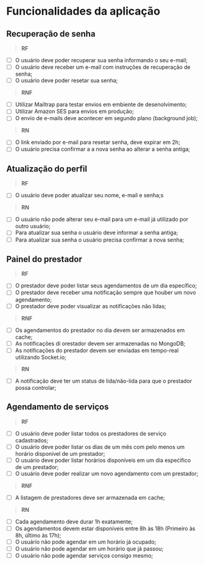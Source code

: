 # Funcionalidades da aplicação

## Recuperação de senha

>**RF**

- [ ] O usuário deve poder recuperar sua senha informando o seu e-mail;
- [ ] O usuário deve receber um e-mail com instruções de recuperação de senha;
- [ ] O usuário deve poder resetar sua senha;

>**RNF**

- [ ] Utilizar Mailtrap para testar envios em embiente de desenolvimento;
- [ ] Utilizar Amazon SES para envios em produção;
- [ ] O envio de e-mails deve acontecer em segundo plano (background job);

>**RN**

- [ ] O link enviado por e-mail para resetar senha, deve expirar em 2h;
- [ ] O usuário precisa confirmar a a nova senha ao alterar a senha antiga;

## Atualização do perfil

>**RF**

- [ ] O usuário deve poder atualizar seu nome, e-mail e senha;s

>**RN**

- [ ] O usuário não pode alterar seu e-mail para um e-mail já utilizado por outro usuário;
- [ ] Para atualizar sua senha o usuário deve informar a senha antiga;
- [ ] Para atualizar sua senha o usuário precisa confirmar a nova senha;

## Painel do prestador

>**RF**

- [ ] O prestador deve poder listar seus agendamentos de um dia específico;
- [ ] O prestador deve receber uma notificação sempre que houber um novo agendamento;
- [ ] O prestador deve poder visualizar as notificações não lidas;

>**RNF**

- [ ] Os agendamentos do prestador no dia devem ser armazenados em cache;
- [ ] As notificações di orestador devem ser armazenadas no MongoDB;
- [ ] As notificações do prestador devem ser enviadas em tempo-real utilizando Socket.io;

>**RN**

- [ ] A notificação deve ter um status de lida/não-lida para que o prestador possa controlar;

## Agendamento de serviços

>**RF**

- [ ] O usuário deve poder listar todos os prestadores de serviço cadastrados;
- [ ] O usuário deve poder listar os dias de um mês com pelo menos um horário disponível de um prestador;
- [ ] O usuário deve poder listar horários disponíveis em um dia espećifico de um prestador;
- [ ] O usuário deve poder realizar um novo agendamento com um prestador;

>**RNF**

- [ ] A listagem de prestadores deve ser armazenada em cache;

>**RN**

- [ ] Cada agendamento deve durar 1h exatamente;
- [ ] Os agendamentos devem estar disponíveis entre 8h às 18h (Primeiro às 8h, último às 17h);
- [ ] O usuário não pode agendar em um horário já ocupado;
- [ ] O usuário não pode agendar em um horário que já passou;
- [ ] O usuário não pode agendar serviços consigo mesmo;
